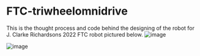# FTC-triwheelomnidrive
This is the thought process and code behind the designing of the robot for J. Clarke Richardsons 2022 FTC robot pictured below.
![image](https://github.com/romistaro/FTC-triwheelomnidrive/assets/77026665/6d354c19-f5e7-4ae1-92d7-240e7ce8b968)


![image](https://github.com/romistaro/FTC-triwheelomnidrive/assets/77026665/47f87d2d-1b7e-4703-a0a8-195c675a9c6b)
